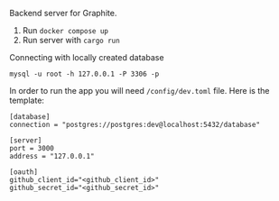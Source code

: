 Backend server for Graphite.

1. Run `docker compose up`
2. Run server with `cargo run`

Connecting with locally created database

```
mysql -u root -h 127.0.0.1 -P 3306 -p
```

In order to run the app you will need `/config/dev.toml` file. Here is the template:

```
[database]
connection = "postgres://postgres:dev@localhost:5432/database"

[server]
port = 3000
address = "127.0.0.1"

[oauth]
github_client_id="<github_client_id>"
github_secret_id="<github_secret_id>"
```
